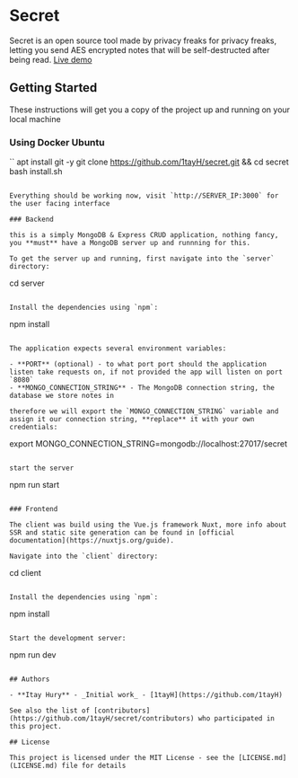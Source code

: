 # Secret

Secret is an open source tool made by privacy freaks for privacy freaks, letting you send AES encrypted notes that will be self-destructed after being read. [Live demo](https://secret.huri.biz)

## Getting Started

These instructions will get you a copy of the project up and running on your local machine

### Using Docker Ubuntu

``
apt install git -y
git clone https://github.com/1tayH/secret.git && cd secret
bash install.sh
```

Everything should be working now, visit `http://SERVER_IP:3000` for the user facing interface

### Backend

this is a simply MongoDB & Express CRUD application, nothing fancy, you **must** have a MongoDB server up and runnning for this.

To get the server up and running, first navigate into the `server` directory:

```
cd server
```

Install the dependencies using `npm`:

```
npm install
```

The application expects several environment variables:

- **PORT** (optional) - to what port port should the application listen take requests on, if not provided the app will listen on port `8080`
- **MONGO_CONNECTION_STRING** - The MongoDB connection string, the database we store notes in

therefore we will export the `MONGO_CONNECTION_STRING` variable and assign it our connection string, **replace** it with your own credentials:

```
export MONGO_CONNECTION_STRING=mongodb://localhost:27017/secret
```

start the server

```
npm run start
```

### Frontend

The client was build using the Vue.js framework Nuxt, more info about SSR and static site generation can be found in [official documentation](https://nuxtjs.org/guide).

Navigate into the `client` directory:

```
cd client
```

Install the dependencies using `npm`:

```
npm install
```

Start the development server:

```
npm run dev
```

## Authors

- **Itay Hury** - _Initial work_ - [1tayH](https://github.com/1tayH)

See also the list of [contributors](https://github.com/1tayH/secret/contributors) who participated in this project.

## License

This project is licensed under the MIT License - see the [LICENSE.md](LICENSE.md) file for details
